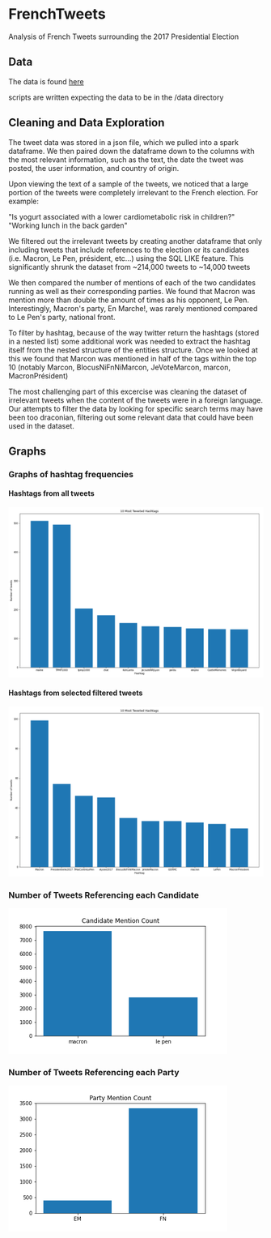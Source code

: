 # FrenchTweets
Analysis of French Tweets surrounding the 2017 Presidential Election
## Data
The data is found [here](https://s3.us-east-2.amazonaws.com/jgartner-test-data/twitter/zippedData.zip)

scripts are written expecting the data to be in the /data directory

## Cleaning and Data Exploration
The tweet data was stored in a json file, which we pulled into a spark dataframe.  We then paired down the dataframe down to the columns with the most relevant information, such as the text, the date the tweet was posted, the user information, and country of origin.  

Upon viewing the text of a sample of the tweets, we noticed that a large portion of the tweets were completely irrelevant to the French election.  For example:

"Is yogurt associated with a lower cardiometabolic risk in children?"
"Working lunch in the back garden"

We filtered out the irrelevant tweets by creating another dataframe that only including tweets that include references to the election or its candidates (i.e. Macron, Le Pen, président, etc...) using the SQL LIKE feature.  This significantly shrunk the dataset from ~214,000 tweets to ~14,000 tweets  

We then compared the number of mentions of each of the two candidates running as well as their corresponding parties.  We found that Macron was mention more than double the amount of times as his opponent, Le Pen.  Interestingly, Macron's party, En Marche!, was rarely mentioned compared to Le Pen's party, national front.

To filter by hashtag, because of the way twitter return the hashtags (stored in a nested list) some additional work was needed to extract the hashtag itself from the nested structure of the entities structure. Once we looked at this we found that Marcon was mentioned in half of the tags within the top 10 (notably Marcon, BlocusNiFnNiMarcon, JeVoteMarcon, marcon, MacronPrésident)

The most challenging part of this excercise was cleaning the dataset of irrelevant tweets when the content of the tweets were in a foreign language. Our attempts to filter the data by looking for specific search terms may have been too draconian, filtering out some relevant data that could have been used in the dataset.


## Graphs

### Graphs of hashtag frequencies
#### Hashtags from all tweets
![Graph of hastags from all tweets](pics/hashtags_all_data.png)

#### Hashtags from selected filtered tweets
![Graph of hashtags from selected tweets](pics/hashtags.png)


### Number of Tweets Referencing each Candidate
![Number of Tweets Referencing each Candidate](pics/Candidate_Mention_Count.png)

### Number of Tweets Referencing each Party
![Number of Tweets Referencing each Party](pics/Party_Mention_Count.png)
